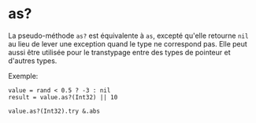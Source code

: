 # as?

La pseudo-méthode `as?` est équivalente à `as`,
excepté qu'elle retourne `nil` au lieu de lever une exception quand le type ne correspond pas.
Elle peut aussi être utilisée pour le transtypage entre des types de pointeur et d'autres types.

Exemple:

```crystal
value = rand < 0.5 ? -3 : nil
result = value.as?(Int32) || 10

value.as?(Int32).try &.abs
```
